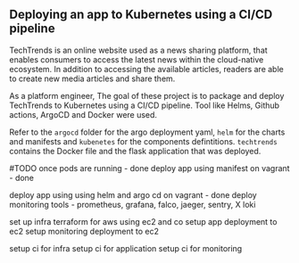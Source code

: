 ## Deploying an app to Kubernetes using a CI/CD pipeline 
TechTrends is an online website used as a news sharing platform, that enables consumers to access the latest news within the cloud-native ecosystem. In addition to accessing the available articles, readers are able to create new media articles and share them.

As a platform engineer, The goal of these project is to package and deploy TechTrends to Kubernetes using a CI/CD pipeline.
Tool like Helms, Github actions, ArgoCD and Docker were used.

Refer to the `argocd` folder for the argo deployment yaml, ``helm`` for the charts and manifests and ``kubenetes`` for the components defintitions. ``techtrends`` contains the Docker file and the flask application that was deployed.


#TODO
once pods are running - done
deploy app using manifest on vagrant - done

deploy app using using helm and argo cd on vagrant - done
deploy monitoring tools - prometheus, grafana, falco, jaeger, sentry, X loki

set up infra terraform for aws using ec2 and co
setup app deployment to ec2
setup monitoring deployment to ec2

setup ci for infra
setup ci for application
setup ci for monitoring

